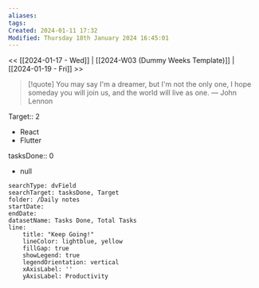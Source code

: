 ```yaml
---
aliases: 
tags: 
Created: 2024-01-11 17:32
Modified: Thursday 18th January 2024 16:45:01
---
```


<< [[2024-01-17 - Wed]] | [[2024-W03 (Dummy Weeks Template)]] | [[2024-01-19 - Fri]] >>

> [!quote] You may say I'm a dreamer, but I'm not the only one, I hope someday you will join us, and the world will live as one.
> — John Lennon


Target:: 2
- React
- Flutter

tasksDone:: 0
- null


```tracker
searchType: dvField
searchTarget: tasksDone, Target
folder: /Daily notes 
startDate:
endDate:
datasetName: Tasks Done, Total Tasks
line:
    title: "Keep Going!"
    lineColor: lightblue, yellow
    fillGap: true
    showLegend: true
    legendOrientation: vertical
    xAxisLabel: ''
    yAxisLabel: Productivity
```
